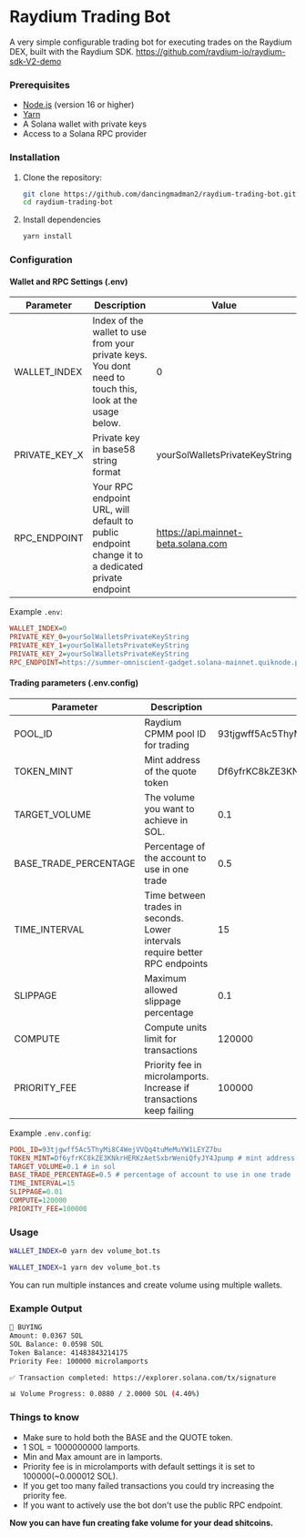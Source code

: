 # Raydium Trading Bot

A very simple configurable trading bot for executing trades on the Raydium DEX, built with the Raydium SDK.
https://github.com/raydium-io/raydium-sdk-V2-demo


### Prerequisites

- [Node.js](https://nodejs.org/) (version 16 or higher)
- [Yarn](https://yarnpkg.com/)
- A Solana wallet with private keys
- Access to a Solana RPC provider

### Installation

1. Clone the repository:
   ```bash
   git clone https://github.com/dancingmadman2/raydium-trading-bot.git
   cd raydium-trading-bot

2. Install dependencies

    ```bash
    yarn install
    ```

### Configuration

#### Wallet and RPC Settings (.env)
| Parameter | Description | Value |
|-----------|-------------|---------|
| WALLET_INDEX | Index of the wallet to use from your private keys. You dont need to touch this, look at the usage below. | 0 |
| PRIVATE_KEY_X | Private key in base58 string format | yourSolWalletsPrivateKeyString |
| RPC_ENDPOINT | Your RPC endpoint URL, will default to public endpoint change  it to a dedicated private endpoint | https://api.mainnet-beta.solana.com |

Example `.env`:
```ini
WALLET_INDEX=0
PRIVATE_KEY_0=yourSolWalletsPrivateKeyString
PRIVATE_KEY_1=yourSolWalletsPrivateKeyString
PRIVATE_KEY_2=yourSolWalletsPrivateKeyString
RPC_ENDPOINT=https://summer-omniscient-gadget.solana-mainnet.quiknode.pro/apiKey
```

#### Trading parameters (.env.config)
| Parameter | Description | Value |
|-----------|-------------|---------|
| POOL_ID | Raydium CPMM pool ID for trading | 93tjgwff5Ac5ThyMi8C4WejVVQq4tuMeMuYW1LEYZ7bu |
| TOKEN_MINT | Mint address of the quote token | Df6yfrKC8kZE3KNkrHERKzAetSxbrWeniQfyJY4Jpump |
| TARGET_VOLUME | The volume you want to achieve in SOL.  | 0.1 |
| BASE_TRADE_PERCENTAGE | Percentage of the account to use in one trade| 0.5 |
| TIME_INTERVAL | Time between trades in seconds. Lower intervals require better RPC endpoints | 15 |
| SLIPPAGE | Maximum allowed slippage percentage | 0.1 |
| COMPUTE | Compute units limit for transactions | 120000 |
| PRIORITY_FEE | Priority fee in microlamports. Increase if transactions keep failing | 100000 |


Example `.env.config`:
```ini
POOL_ID=93tjgwff5Ac5ThyMi8C4WejVVQq4tuMeMuYW1LEYZ7bu
TOKEN_MINT=Df6yfrKC8kZE3KNkrHERKzAetSxbrWeniQfyJY4Jpump # mint address of the quote token
TARGET_VOLUME=0.1 # in sol 
BASE_TRADE_PERCENTAGE=0.5 # percentage of account to use in one trade
TIME_INTERVAL=15 
SLIPPAGE=0.01
COMPUTE=120000
PRIORITY_FEE=100000
```
  
### Usage

```bash
WALLET_INDEX=0 yarn dev volume_bot.ts
```
```bash
WALLET_INDEX=1 yarn dev volume_bot.ts
```
You can run multiple instances and create volume using multiple wallets.

### Example Output
```bash
🔄 BUYING
Amount: 0.0367 SOL
SOL Balance: 0.0598 SOL
Token Balance: 41483843214175
Priority Fee: 100000 microlamports

✅ Transaction completed: https://explorer.solana.com/tx/signature

📊 Volume Progress: 0.0880 / 2.0000 SOL (4.40%)
```

### Things to know
* Make sure to hold both the BASE and the QUOTE token.
* 1 SOL = 1000000000 lamports.
* Min and Max amount are in lamports.
* Priority fee is in microlamports with default settings it is set to 100000(~0.000012 SOL).
* If you get too many failed transactions you could try increasing the priority fee.
* If you want to actively use the bot don't use the public RPC endpoint.


**Now you can have fun creating fake volume for your dead shitcoins.** 
